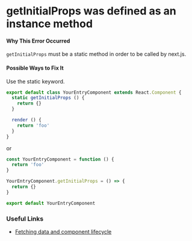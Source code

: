 # getInitialProps was defined as an instance method

#### Why This Error Occurred

`getInitialProps` must be a static method in order to be called by next.js.

#### Possible Ways to Fix It

Use the static keyword.

```js
export default class YourEntryComponent extends React.Component {
  static getInitialProps () {
    return {}
  }

  render () {
    return 'foo'
  }
}
```

or

```js
const YourEntryComponent = function () {
  return 'foo'
}

YourEntryComponent.getInitialProps = () => {
  return {}
}

export default YourEntryComponent
```

### Useful Links

- [Fetching data and component lifecycle](https://github.com/zeit/next.js#fetching-data-and-component-lifecycle)
